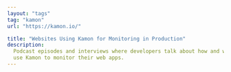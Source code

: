 ```yaml
---
layout: "tags"
tag: "kamon"
url: "https://kamon.io/"

title: "Websites Using Kamon for Monitoring in Production"
description:
  Podcast episodes and interviews where developers talk about how and why they
  use Kamon to monitor their web apps.
---
```

